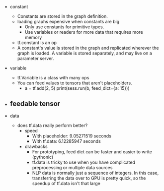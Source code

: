 
- constant
    - Constants are stored in the graph definition.
    - loading graphs expensive when constants are big
        - Only use constants for primitive types.
        - Use variables or readers for more data that requires more memory
    - tf.constant is an op
    - A constant's value is stored in the graph and replicated wherever the graph is loaded. A variable is stored separately, and may live on a parameter server.


- variable
    - tf.Variable is a class with many ops
    - You can feed values to tensors that aren't placeholders. 
        - a = tf.add(2, 5)  print(sess.run(b, feed_dict={a: 15})) 
    

- feedable tensor
    - 
    
- data
    - does tf.data really perform better?
        - speed
            - With placeholder: 9.05271519 seconds
            - With tf.data: 6.12285947 seconds
        - drawbacks
            - For prototyping, feed dict can be faster and easier to write (pythonic)
            - tf.data is tricky to use when you have complicated preprocessing or multiple data sources
            - NLP data is normally just a sequence of integers. In this case, transferring the data over to GPU is pretty quick, so the speedup of tf.data isn't that large
    

